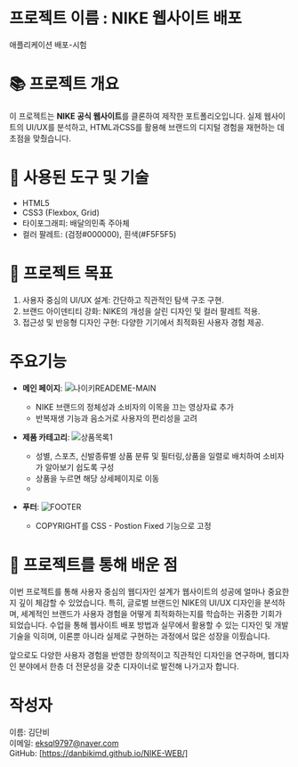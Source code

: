 # 프로젝트 이름 : NIKE 웹사이트 배포
애플리케이션 배포-시험



# 📚 프로젝트 개요
이 프로젝트는 **NIKE 공식 웹사이트**를 클론하여 제작한 포트폴리오입니다. 실제 웹사이트의 UI/UX를 분석하고, HTML과CSS를 활용해 브랜드의 디지털 경험을 재현하는 데 초점을 맞췄습니다.  



# 🔧 사용된 도구 및 기술
- HTML5
- CSS3 (Flexbox, Grid)  
- 타이포그래피: 배달의민족 주아체
- 컬러 팔레트: (검정#000000), 흰색(#F5F5F5)


# 🎯 프로젝트 목표
1. 사용자 중심의 UI/UX 설계: 간단하고 직관적인 탐색 구조 구현.
2. 브랜드 아이덴티티 강화: NIKE의 개성을 살린 디자인 및 컬러 팔레트 적용.
3. 접근성 및 반응형 디자인 구현: 다양한 기기에서 최적화된 사용자 경험 제공.



# 주요기능
- **메인 페이지**:
    ![나이키READEME-MAIN](https://github.com/user-attachments/assets/e68413f9-7763-4559-93f8-f3ca001f784e)
   - NIKE 브랜드의 정체성과 소비자의 이목을 끄는 영상자료 추가
   - 반복재생 기능과 음소거로 사용자의 편리성을 고려 


   
- **제품 카테고리**:
    ![상품목록1](https://github.com/user-attachments/assets/d0e6410d-43c4-42f5-bf6e-c7248c304cf0)
    - 성별, 스포츠, 신발종류별 상품 분류 및 필터링,상품을 일렬로 배치하여 소비자가 알아보기 쉽도록 구성
    - 상품을 누르면 해당 상세페이지로 이동
    - 
- **푸터**:
    ![FOOTER](https://github.com/user-attachments/assets/53cadb3b-73e0-4889-bc28-3d0cb0b022a1)
    - COPYRIGHT를 CSS - Postion Fixed 기능으로 고정  
   




# 📝 프로젝트를 통해 배운 점
 
이번 프로젝트를 통해 사용자 중심의 웹디자인 설계가 웹사이트의 성공에 얼마나 중요한지 깊이 체감할 수 있었습니다. 특히, 글로벌 브랜드인 NIKE의 UI/UX 디자인을 분석하며, 세계적인 브랜드가 사용자 경험을 어떻게 최적화하는지를 학습하는 귀중한 기회가 되었습니다.
수업을 통해 웹사이트 배포 방법과 실무에서 활용할 수 있는 디자인 및 개발 기술을 익히며, 이론뿐 아니라 실제로 구현하는 과정에서 많은 성장을 이뤘습니다.

앞으로도 다양한 사용자 경험을 반영한 창의적이고 직관적인 디자인을 연구하며, 웹디자인 분야에서 한층 더 전문성을 갖춘 디자이너로 발전해 나가고자 합니다.

# 작성자
이름: 김단비 <br>
이메일: eksql9797@naver.com <br>
GitHub: [https://danbikimd.github.io/NIKE-WEB/]



